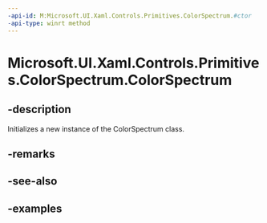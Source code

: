 ```yaml
---
-api-id: M:Microsoft.UI.Xaml.Controls.Primitives.ColorSpectrum.#ctor
-api-type: winrt method
---
```


<!-- Method syntax.
public ColorSpectrum.ColorSpectrum()
-->

# Microsoft.UI.Xaml.Controls.Primitives.ColorSpectrum.ColorSpectrum

## -description

Initializes a new instance of the ColorSpectrum class.

## -remarks

## -see-also

## -examples

